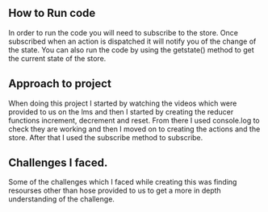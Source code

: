 ## How to Run code

In order to run the code you will need to subscribe to the store. Once subscribed when an action is dispatched it will notify you of the change of the state. You can also run the code by using the getstate() method to get the current state of the store.

## Approach to project

When doing this project I started by watching the videos which were provided to us on the lms and then I started by creating the reducer functions increment, decrement and reset. From there I used console.log to check they are working and then I moved on to creating the actions and the store. After that I used the subscribe method to subscribe.

## Challenges I faced.

Some of the challenges which I faced while creating this was finding resourses other than hose provided to us to get a more in depth understanding of the challenge. 